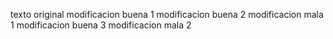texto original
modificacion buena 1 
modificacion buena 2
modificacion mala 1
modificacion buena 3
modificacion mala 2
